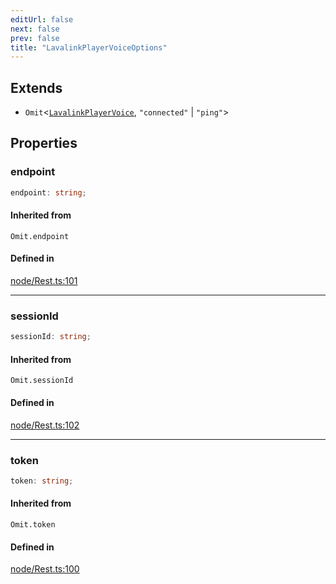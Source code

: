 ```yaml
---
editUrl: false
next: false
prev: false
title: "LavalinkPlayerVoiceOptions"
---
```


## Extends

- `Omit`\<[`LavalinkPlayerVoice`](/api/interfaces/lavalinkplayervoice/), `"connected"` \| `"ping"`\>

## Properties

<a id="endpoint" name="endpoint"></a>

### endpoint

```ts
endpoint: string;
```

#### Inherited from

`Omit.endpoint`

#### Defined in

[node/Rest.ts:101](https://github.com/shipgirlproject/shoukaku/blob/761f40f7c0b54473070fa1c40602d1504a8bf167/src/node/Rest.ts#L101)

***

<a id="sessionid" name="sessionid"></a>

### sessionId

```ts
sessionId: string;
```

#### Inherited from

`Omit.sessionId`

#### Defined in

[node/Rest.ts:102](https://github.com/shipgirlproject/shoukaku/blob/761f40f7c0b54473070fa1c40602d1504a8bf167/src/node/Rest.ts#L102)

***

<a id="token" name="token"></a>

### token

```ts
token: string;
```

#### Inherited from

`Omit.token`

#### Defined in

[node/Rest.ts:100](https://github.com/shipgirlproject/shoukaku/blob/761f40f7c0b54473070fa1c40602d1504a8bf167/src/node/Rest.ts#L100)
